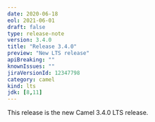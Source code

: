 ```yaml
---
date: 2020-06-18
eol: 2021-06-01
draft: false 
type: release-note
version: 3.4.0
title: "Release 3.4.0"
preview: "New LTS release"
apiBreaking: ""
knownIssues: ""
jiraVersionId: 12347798
category: camel
kind: lts
jdk: [8,11]
---
```


This release is the new Camel 3.4.0 LTS release.
